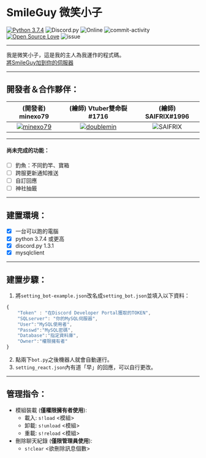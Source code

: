 # SmileGuy 微笑小子

[![Python 3.7.4](https://img.shields.io/badge/Python-3.7.4-blue?style=flat&logo=python)](https://www.python.org/downloads/release/python-374/)
![Discord.py](https://img.shields.io/badge/discord.py-1.2.5-blue?style=flat&logo=discord)
![Online](https://img.shields.io/badge/Status-Running-brightgreen)
![commit-activity](https://img.shields.io/github/last-commit/minexo79/SmileGuy?style=flat-square)
[![Open Source Love](https://badges.frapsoft.com/os/v1/open-source.svg?v=103)](https://github.com/ellerbrock/open-source-badges/)
![issue](https://img.shields.io/bitbucket/issues-raw/minexo79/smileguy?style=social)

---

我是微笑小子，這是我的主人為我運作的程式碼。  
[將SmileGuy加到你的伺服器](https://discordapp.com/api/oauth2/authorize?client_id=613249451355799552&permissions=8&scope=bot) 

---

## 開發者＆合作夥伴：      
|(開發者) minexo79|(繪師) Vtuber雙命裂#1716|(繪師) SAIFRIX#1996|
|:--------------:|:---------------------:|:-----------------:|
|[![minexo79](https://avatars0.githubusercontent.com/u/54303621?s=128&v=4)](https://github.com/minexo79)|[![doublemin](https://yt3.ggpht.com/a/AGF-l78DFH5aR25qUjbbwxSAtbPwhMLAxuYK4BJFxg=s128-c-k-c0xffffffff-no-rj-mo)](https://www.youtube.com/channel/UCtKyM4DA8CyCAm5LGsvUsag)|![SAIFRIX](https://cdn.discordapp.com/avatars/484671733987803177/ef4f5dc3e0956fb9bf9fe043b249d467.png?size=128)|
 
---

#### 尚未完成的功能：  
- [ ] 釣魚：不同釣竿、寶箱
- [ ] 跨服更新通知推送
- [ ] 自訂回應
- [ ] 神社抽籤
 
---

## 建置環境：
- [x] 一台可以跑的電腦
- [x] python 3.7.4 或更高
- [x] discord.py 1.3.1
- [x] mysqlclient
 
---

## 建置步驟：
1. 將`setting_bot-example.json`改名成`setting_bot.json`並填入以下資料：
```js
{
	"Token" : "在Discord Developer Portal獲取的TOKEN",
	"SQLserver": "你的MySQL伺服器",
	"User":"MySQL使用者",
	"Passwd":"MySQL密碼",
	"Database":"指定資料庫",
	"Owner":"權限擁有者"
}
```
2. 點兩下`bot.py`之後機器人就會自動運行。
3. `setting_react.json`內有道「早」的回應，可以自行更改。  
 
---

## 管理指令：
* 模組裝載 (**僅權限擁有者使用**):  
  * 載入: `s!load` <模組>
  * 卸載: `s!unload` <模組>
  * 重載: `s!reload` <模組>
* 刪除聊天紀錄 (**僅限管理員使用**):
  * `s!clear` <欲刪除訊息個數>
